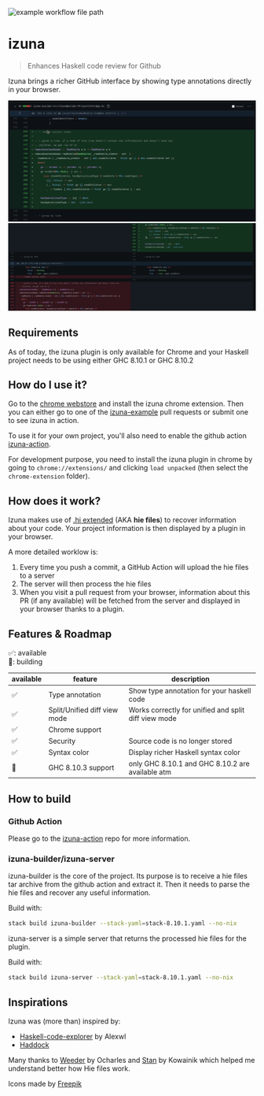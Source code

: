 ![example workflow file path](https://github.com/matsumonkie/izuna/workflows/.github/workflows/main.yml/badge.svg)

# izuna

> Enhances Haskell code review for Github

Izuna brings a richer GitHub interface by showing type annotations directly in your browser.

![gif unified demo 1](./unified.gif)
![gif split demo 2](./split.gif)

## Requirements

As of today, the izuna plugin is only available for Chrome and your Haskell project needs to be using either GHC 8.10.1 or GHC 8.10.2

## How do I use it?

Go to the [chrome webstore](https://chrome.google.com/webstore/detail/izuna/fdddagbfkgicjkeijmbfdcmjeldegfdi) and install the izuna chrome extension.
Then you can either go to one of the [izuna-example](https://github.com/matsumonkie/izuna-example/pulls) pull requests or submit one to see izuna in action.

To use it for your own project, you'll also need to enable the github action [izuna-action](https://github.com/matsumonkie/izuna-action/).

For development purpose, you need to install the izuna plugin in chrome by going to `chrome://extensions/` and clicking `load unpacked` (then select the `chrome-extension` folder).

## How does it work?

Izuna makes use of [.hi extended](https://gitlab.haskell.org/ghc/ghc/-/wikis/hie-files) (AKA **hie files**) to recover information about your code. Your project information is then displayed by a plugin in your browser.

A more detailed worklow is:
1. Every time you push a commit, a GitHub Action will upload the hie files to a server
2. The server will then process the hie files
3. When you visit a pull request from your browser, information about this PR (if any available) will be fetched from the server and displayed in your browser thanks to a plugin.

## Features & Roadmap

✅: available<br/>
🔧: building<br/>


| available | feature                      | description                                          |
|-----------|------------------------------|------------------------------------------------------|
| ✅        | Type annotation              | Show type annotation for your haskell code           |
| ✅        | Split/Unified diff view mode | Works correctly for unified and split diff view mode |
| ✅        | Chrome support               |                                                      |
| ✅        | Security                     | Source code is no longer stored                      |
| ✅        | Syntax color                 | Display richer Haskell syntax color                  |
| 🔧        | GHC 8.10.3 support           | only GHC 8.10.1 and GHC 8.10.2 are available atm     |

## How to build

### Github Action

Please go to the [izuna-action](https://github.com/matsumonkie/izuna-action/) repo for more information.

### izuna-builder/izuna-server

izuna-builder is the core of the project. Its purpose is to receive a hie files tar archive from the github action and extract it.
Then it needs to parse the hie files and recover any useful information.

Build with:
```bash
stack build izuna-builder --stack-yaml=stack-8.10.1.yaml --no-nix
```

izuna-server is a simple server that returns the processed hie files for the plugin.

Build with:
```bash
stack build izuna-server --stack-yaml=stack-8.10.1.yaml --no-nix
```

## Inspirations

Izuna was (more than) inspired by:
- [Haskell-code-explorer](https://github.com/alexwl/haskell-code-explorer) by Alexwl
- [Haddock](https://github.com/haskell/haddock/)

Many thanks to [Weeder](https://github.com/ocharles/weeder/) by Ocharles and [Stan](https://github.com/kowainik/stan) by Kowainik which helped me understand better how Hie files work.


Icons made by [Freepik](https://www.flaticon.com/authors/freepik)
